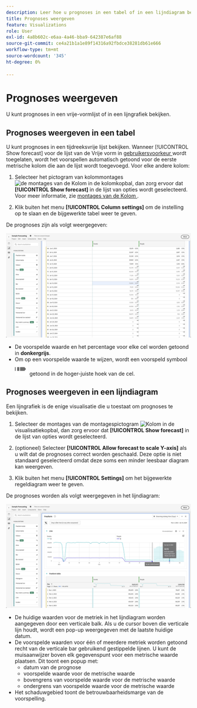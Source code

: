 ```yaml
---
description: Leer hoe u prognoses in een tabel of in een lijndiagram bekijkt.
title: Prognoses weergeven
feature: Visualizations
role: User
exl-id: 4a8b602c-e6aa-4a46-bba9-642387e6af88
source-git-commit: ce4a21b1a1e89f14316a92fbdce38281db61e666
workflow-type: tm+mt
source-wordcount: '345'
ht-degree: 0%

---
```


# Prognoses weergeven

U kunt prognoses in een vrije-vormlijst of in een lijngrafiek bekijken.

## Prognoses weergeven in een tabel

U kunt prognoses in een tijdreeksvrije lijst bekijken. Wanneer [!UICONTROL Show forecast] voor de lijst van de Vrije vorm in [ gebruikersvoorkeur ](../user-preferences.md) wordt toegelaten, wordt het voorspellen automatisch getoond voor de eerste metrische kolom die aan de lijst wordt toegevoegd. Voor elke andere kolom:

1. Selecteer het pictogram van kolommontages ![ de montages van de Kolom ](https://spectrum.adobe.com/static/icons/workflow_18/Smock_Settings_18_N.svg) in de kolomkopbal, dan zorg ervoor dat **[!UICONTROL Show forecast]** in de lijst van opties wordt geselecteerd. Voor meer informatie, zie [ montages van de Kolom ](../visualizations/freeform-table/column-row-settings/column-settings.md).

1. Klik buiten het menu **[!UICONTROL Column settings]** om de instelling op te slaan en de bijgewerkte tabel weer te geven.

De prognoses zijn als volgt weergegeven:

![ toon prognose in lijst ](assets/show-forecast-table.png)

* De voorspelde waarde en het percentage voor elke cel worden getoond in **donkergrijs**.
* Om op een voorspelde waarde te wijzen, wordt een voorspeld symbool ![ ForecastAnalytics ](/help/assets/icons/ForecastAnalytics.svg) getoond in de hoger-juiste hoek van de cel.


## Prognoses weergeven in een lijndiagram

Een lijngrafiek is de enige visualisatie die u toestaat om prognoses te bekijken.

1. Selecteer de montages van de montagespictogram ![ Kolom ](https://spectrum.adobe.com/static/icons/workflow_18/Smock_Settings_18_N.svg) in de visualisatiekopbal, dan zorg ervoor dat **[!UICONTROL Show forecast]** in de lijst van opties wordt geselecteerd.

1. (optioneel) Selecteer **[!UICONTROL Allow forecast to scale Y-axis]** als u wilt dat de prognoses correct worden geschaald. Deze optie is niet standaard geselecteerd omdat deze soms een minder leesbaar diagram kan weergeven.

1. Klik buiten het menu **[!UICONTROL Settings]** om het bijgewerkte regeldiagram weer te geven.

De prognoses worden als volgt weergegeven in het lijndiagram:

![ toon prognose in lijngrafiek ](assets/show-forecast-linechart.png)

* De huidige waarden voor de metriek in het lijndiagram worden aangegeven door een verticale balk. Als u de cursor boven die verticale lijn houdt, wordt een pop-up weergegeven met de laatste huidige datum.
* De voorspelde waarden voor één of meerdere metriek worden getoond recht van de verticale bar gebruikend gestippelde lijnen. U kunt de muisaanwijzer boven elk gegevenspunt voor een metrische waarde plaatsen. Dit toont een popup met:
   * datum van de prognose
   * voorspelde waarde voor de metrische waarde
   * bovengrens van voorspelde waarde voor de metrische waarde
   * ondergrens van voorspelde waarde voor de metrische waarde
* Het schaduwgebied toont de betrouwbaarheidsmarge van de voorspelling.

